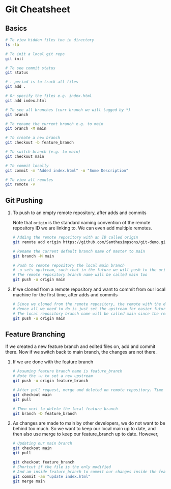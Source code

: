 # Git Cheatsheet

## Basics

```bash
# To view hidden files too in directory
ls -la

# To init a local git repo
git init

# To see commit status
git status

# . period is to track all files
git add .

# Or specify the files e.g. index.html
git add index.html

# To see all branches (curr branch we will tagged by *)
git branch

# To rename the current branch e.g. to main
git branch -M main

# To create a new branch
git checkout -b feature_branch

# To switch branch (e.g. to main)
git checkout main

# To commit locally
git commit -m "Added index.html" -m "Some Description"

# To view all remotes
git remote -v
```

## Git Pushing

1. To push to an empty remote repository, after adds and commits

   Note that `origin` is the standard naming convention of the remote repository ID we are linking to. We can even add multiple remotes.

   ```bash
   # Adding the remote repository with an ID called origin
   git remote add origin https://github.com/Samthesimpsons/git-demo.git

   # Rename the current default branch name of master to main
   git branch -M main

   # Push to remote repository the local main branch
   # -u sets upstream, such that in the future we will push to the origin main just by saying git push
   # The remote repository branch name will be called main too
   git push -u origin main
   ```

2. If we cloned from a remote repository and want to commit from our local machine for the first time, after adds and commits

   ```bash
   # Since we cloned from the remote repository, the remote with the default naming convention of origin is setup
   # Hence all we need to do is just set the upstream for easier future pushes from main to origin/main
   # The local repository branch name will be called main since the remote repository branch we cloned from is called main too
   git push -u origin main
   ```

## Feature Branching

If we created a new feature branch and edited files on, add and commit there. Now if we switch back to main branch, the changes are not there.

1. If we are done with the feature branch

   ```bash
   # Assuming feature branch name is feature_branch
   # Note the -u to set a new upstream
   git push -u origin feature_branch

   # After pull request, merge and deleted on remote repository. Time to update local main
   git checkout main
   git pull

   # Then next to delete the local feature branch
   git branch -D feature_branch
   ```

2. As changes are made to main by other developers, we do not want to be behind too much. So we want to keep our local main up to date, and then also use merge to keep our feature_branch up to date. However,

   ```bash
   # Updating our main branch
   git checkout main
   git pull

   git checkout feature_branch
   # Shortcut if the file is the only modified
   # And am inside feature_branch to commit our changes inside the feature branch
   git commit -am "update index.html"
   git merge main
   ```
